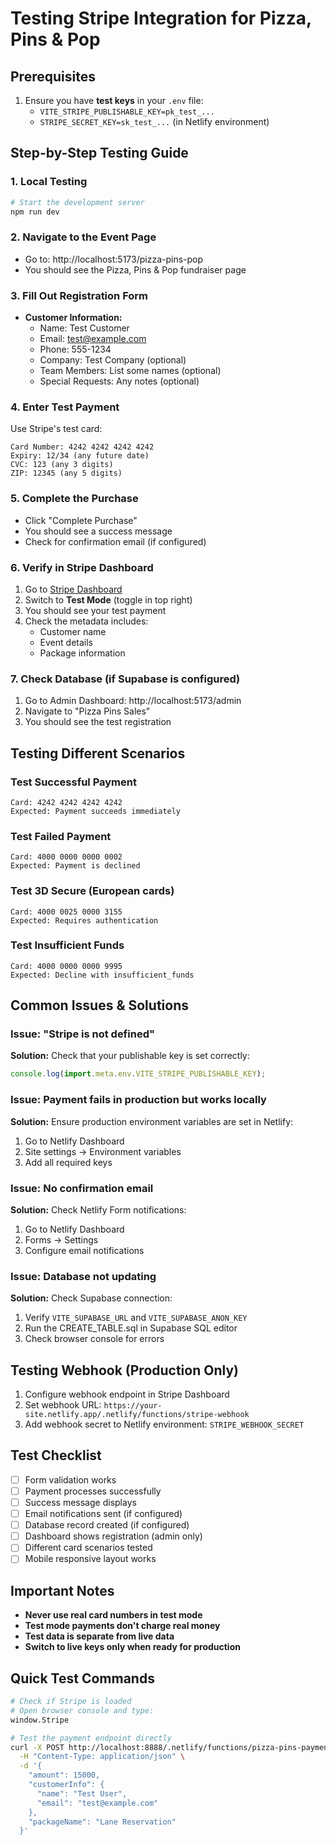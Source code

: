 # Testing Stripe Integration for Pizza, Pins & Pop

## Prerequisites
1. Ensure you have **test keys** in your `.env` file:
   - `VITE_STRIPE_PUBLISHABLE_KEY=pk_test_...`
   - `STRIPE_SECRET_KEY=sk_test_...` (in Netlify environment)

## Step-by-Step Testing Guide

### 1. Local Testing
```bash
# Start the development server
npm run dev
```

### 2. Navigate to the Event Page
- Go to: http://localhost:5173/pizza-pins-pop
- You should see the Pizza, Pins & Pop fundraiser page

### 3. Fill Out Registration Form
- **Customer Information:**
  - Name: Test Customer
  - Email: test@example.com
  - Phone: 555-1234
  - Company: Test Company (optional)
  - Team Members: List some names (optional)
  - Special Requests: Any notes (optional)

### 4. Enter Test Payment
Use Stripe's test card:
```
Card Number: 4242 4242 4242 4242
Expiry: 12/34 (any future date)
CVC: 123 (any 3 digits)
ZIP: 12345 (any 5 digits)
```

### 5. Complete the Purchase
- Click "Complete Purchase"
- You should see a success message
- Check for confirmation email (if configured)

### 6. Verify in Stripe Dashboard
1. Go to [Stripe Dashboard](https://dashboard.stripe.com/test/payments)
2. Switch to **Test Mode** (toggle in top right)
3. You should see your test payment
4. Check the metadata includes:
   - Customer name
   - Event details
   - Package information

### 7. Check Database (if Supabase is configured)
1. Go to Admin Dashboard: http://localhost:5173/admin
2. Navigate to "Pizza Pins Sales"
3. You should see the test registration

## Testing Different Scenarios

### Test Successful Payment
```
Card: 4242 4242 4242 4242
Expected: Payment succeeds immediately
```

### Test Failed Payment
```
Card: 4000 0000 0000 0002
Expected: Payment is declined
```

### Test 3D Secure (European cards)
```
Card: 4000 0025 0000 3155
Expected: Requires authentication
```

### Test Insufficient Funds
```
Card: 4000 0000 0000 9995
Expected: Decline with insufficient_funds
```

## Common Issues & Solutions

### Issue: "Stripe is not defined"
**Solution:** Check that your publishable key is set correctly:
```javascript
console.log(import.meta.env.VITE_STRIPE_PUBLISHABLE_KEY);
```

### Issue: Payment fails in production but works locally
**Solution:** Ensure production environment variables are set in Netlify:
1. Go to Netlify Dashboard
2. Site settings → Environment variables
3. Add all required keys

### Issue: No confirmation email
**Solution:** Check Netlify Form notifications:
1. Go to Netlify Dashboard
2. Forms → Settings
3. Configure email notifications

### Issue: Database not updating
**Solution:** Check Supabase connection:
1. Verify `VITE_SUPABASE_URL` and `VITE_SUPABASE_ANON_KEY`
2. Run the CREATE_TABLE.sql in Supabase SQL editor
3. Check browser console for errors

## Testing Webhook (Production Only)
1. Configure webhook endpoint in Stripe Dashboard
2. Set webhook URL: `https://your-site.netlify.app/.netlify/functions/stripe-webhook`
3. Add webhook secret to Netlify environment: `STRIPE_WEBHOOK_SECRET`

## Test Checklist
- [ ] Form validation works
- [ ] Payment processes successfully
- [ ] Success message displays
- [ ] Email notifications sent (if configured)
- [ ] Database record created (if configured)
- [ ] Dashboard shows registration (admin only)
- [ ] Different card scenarios tested
- [ ] Mobile responsive layout works

## Important Notes
- **Never use real card numbers in test mode**
- **Test mode payments don't charge real money**
- **Test data is separate from live data**
- **Switch to live keys only when ready for production**

## Quick Test Commands
```bash
# Check if Stripe is loaded
# Open browser console and type:
window.Stripe

# Test the payment endpoint directly
curl -X POST http://localhost:8888/.netlify/functions/pizza-pins-payment \
  -H "Content-Type: application/json" \
  -d '{
    "amount": 15000,
    "customerInfo": {
      "name": "Test User",
      "email": "test@example.com"
    },
    "packageName": "Lane Reservation"
  }'
```